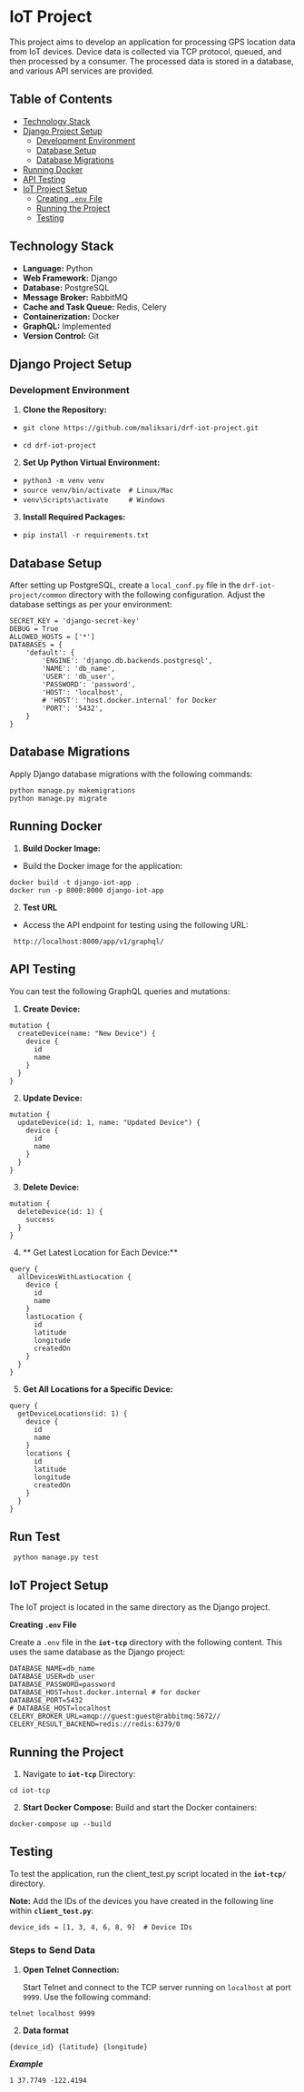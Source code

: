 # IoT Project

This project aims to develop an application for processing GPS location data from IoT devices. Device data is collected via TCP protocol, queued, and then processed by a consumer. The processed data is stored in a database, and various API services are provided.

## Table of Contents

- [Technology Stack](#technology-stack)
- [Django Project Setup](#django-project-setup)
  - [Development Environment](#development-environment)
  - [Database Setup](#database-setup)
  - [Database Migrations](#database-migrations)
- [Running Docker](#running-docker)
- [API Testing](#api-testing)
- [IoT Project Setup](#iot-project-setup)
  - [Creating `.env` File](#creating-env-file)
  - [Running the Project](#running-the-project)
  - [Testing](#testing)

## Technology Stack

- **Language:** Python
- **Web Framework:** Django
- **Database:** PostgreSQL
- **Message Broker:** RabbitMQ
- **Cache and Task Queue:** Redis, Celery
- **Containerization:** Docker
- **GraphQL:** Implemented
- **Version Control:** Git

## Django Project Setup

### Development Environment

1. **Clone the Repository:**

- `git clone https://github.com/maliksari/drf-iot-project.git`

- `cd drf-iot-project`

2.  **Set Up Python Virtual Environment:**

- `python3 -m venv venv `
- `source venv/bin/activate  # Linux/Mac`
- `venv\Scripts\activate     # Windows`

3. **Install Required Packages:**
- `pip install -r requirements.txt`

## Database Setup 
After setting up PostgreSQL, create a `local_conf.py` file in the `drf-iot-project/common` directory with the following configuration. Adjust the database settings as per your environment:

```
SECRET_KEY = 'django-secret-key'
DEBUG = True
ALLOWED_HOSTS = ['*']
DATABASES = {
    'default': {
        'ENGINE': 'django.db.backends.postgresql',
        'NAME': 'db_name',
        'USER': 'db_user',
        'PASSWORD': 'password',
        'HOST': 'localhost',
        # 'HOST': 'host.docker.internal' for Docker
        'PORT': '5432',
    }
}
```

## Database Migrations
Apply Django database migrations with the following commands:
```
python manage.py makemigrations
python manage.py migrate
```
## Running Docker

1. **Build Docker Image:**
- Build the Docker image for the application:
```
docker build -t django-iot-app .
docker run -p 8000:8000 django-iot-app
```
2. **Test URL**
- Access the API endpoint for testing using the following URL:
```
 http://localhost:8000/app/v1/graphql/
```

## API Testing
You can test the following GraphQL queries and mutations:
1. **Create Device:**

```
mutation {
  createDevice(name: "New Device") {
    device {
      id
      name
    }
  }
}
```
2. **Update Device:**
```
mutation {
  updateDevice(id: 1, name: "Updated Device") {
    device {
      id
      name
    }
  }
}
```
3. **Delete Device:**
```
mutation {
  deleteDevice(id: 1) {
    success
  }
}
```
4. ** Get Latest Location for Each Device:**
```
query {
  allDevicesWithLastLocation {
    device {
      id
      name
    }
    lastLocation {
      id
      latitude
      longitude
      createdOn
    }
  }
}
```
5. **Get All Locations for a Specific Device:**
```
query {
  getDeviceLocations(id: 1) {
    device {
      id
      name
    }
    locations {
      id
      latitude
      longitude
      createdOn
    }
  }
}
```

## Run Test 

```
 python manage.py test
```

## IoT Project Setup

The IoT project is located in the same directory as the Django project.

**Creating `.env` File**

Create a `.env` file in the **`iot-tcp`** directory with the following content. This uses the same database as the Django project:

```
DATABASE_NAME=db_name
DATABASE_USER=db_user
DATABASE_PASSWORD=password
DATABASE_HOST=host.docker.internal # for docker
DATABASE_PORT=5432
# DATABASE_HOST=localhost
CELERY_BROKER_URL=amqp://guest:guest@rabbitmq:5672//
CELERY_RESULT_BACKEND=redis://redis:6379/0
```
## Running the Project
1. Navigate to **`iot-tcp`** Directory:
```
cd iot-tcp
```
2. **Start Docker Compose:**
Build and start the Docker containers:
```
docker-compose up --build
```

## Testing

To test the application, run the client_test.py script located in the **`iot-tcp/`** directory.

**Note:** Add the IDs of the devices you have created in the following line within **`client_test.py`**:

```
device_ids = [1, 3, 4, 6, 8, 9]  # Device IDs
```


### Steps to Send Data

1. **Open Telnet Connection:**

   Start Telnet and connect to the TCP server running on `localhost` at port `9999`. Use the following command:

```
telnet localhost 9999
```
2. **Data format**
```
{device_id} {latitude} {longitude}
```
***Example***
```
1 37.7749 -122.4194
```
